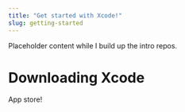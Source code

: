 ```yaml
---
title: "Get started with Xcode!"
slug: getting-started
---
```


Placeholder content while I build up the intro repos.

# Downloading Xcode

App store!
